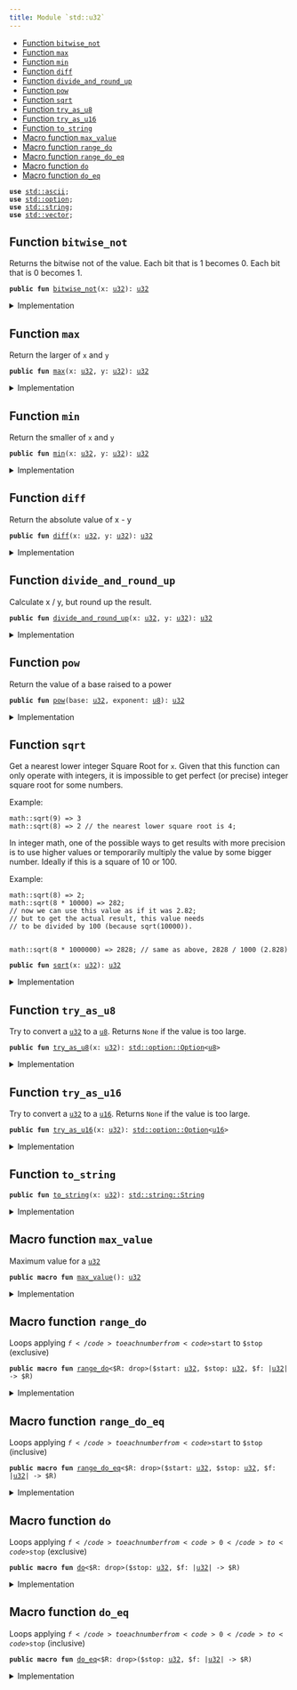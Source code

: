 ```yaml
---
title: Module `std::u32`
---
```




-  [Function `bitwise_not`](#std_u32_bitwise_not)
-  [Function `max`](#std_u32_max)
-  [Function `min`](#std_u32_min)
-  [Function `diff`](#std_u32_diff)
-  [Function `divide_and_round_up`](#std_u32_divide_and_round_up)
-  [Function `pow`](#std_u32_pow)
-  [Function `sqrt`](#std_u32_sqrt)
-  [Function `try_as_u8`](#std_u32_try_as_u8)
-  [Function `try_as_u16`](#std_u32_try_as_u16)
-  [Function `to_string`](#std_u32_to_string)
-  [Macro function `max_value`](#std_u32_max_value)
-  [Macro function `range_do`](#std_u32_range_do)
-  [Macro function `range_do_eq`](#std_u32_range_do_eq)
-  [Macro function `do`](#std_u32_do)
-  [Macro function `do_eq`](#std_u32_do_eq)


<pre><code><b>use</b> <a href="../std/ascii.md#std_ascii">std::ascii</a>;
<b>use</b> <a href="../std/option.md#std_option">std::option</a>;
<b>use</b> <a href="../std/string.md#std_string">std::string</a>;
<b>use</b> <a href="../std/vector.md#std_vector">std::vector</a>;
</code></pre>



<a name="std_u32_bitwise_not"></a>

## Function `bitwise_not`

Returns the bitwise not of the value.
Each bit that is 1 becomes 0. Each bit that is 0 becomes 1.


<pre><code><b>public</b> <b>fun</b> <a href="../std/u32.md#std_u32_bitwise_not">bitwise_not</a>(x: <a href="../std/u32.md#std_u32">u32</a>): <a href="../std/u32.md#std_u32">u32</a>
</code></pre>



<details>
<summary>Implementation</summary>


<pre><code><b>public</b> <b>fun</b> <a href="../std/u32.md#std_u32_bitwise_not">bitwise_not</a>(x: <a href="../std/u32.md#std_u32">u32</a>): <a href="../std/u32.md#std_u32">u32</a> {
    x ^ <a href="../std/u32.md#std_u32_max_value">max_value</a>!()
}
</code></pre>



</details>

<a name="std_u32_max"></a>

## Function `max`

Return the larger of <code>x</code> and <code>y</code>


<pre><code><b>public</b> <b>fun</b> <a href="../std/u32.md#std_u32_max">max</a>(x: <a href="../std/u32.md#std_u32">u32</a>, y: <a href="../std/u32.md#std_u32">u32</a>): <a href="../std/u32.md#std_u32">u32</a>
</code></pre>



<details>
<summary>Implementation</summary>


<pre><code><b>public</b> <b>fun</b> <a href="../std/u32.md#std_u32_max">max</a>(x: <a href="../std/u32.md#std_u32">u32</a>, y: <a href="../std/u32.md#std_u32">u32</a>): <a href="../std/u32.md#std_u32">u32</a> {
    <a href="../std/macros.md#std_macros_num_max">std::macros::num_max</a>!(x, y)
}
</code></pre>



</details>

<a name="std_u32_min"></a>

## Function `min`

Return the smaller of <code>x</code> and <code>y</code>


<pre><code><b>public</b> <b>fun</b> <a href="../std/u32.md#std_u32_min">min</a>(x: <a href="../std/u32.md#std_u32">u32</a>, y: <a href="../std/u32.md#std_u32">u32</a>): <a href="../std/u32.md#std_u32">u32</a>
</code></pre>



<details>
<summary>Implementation</summary>


<pre><code><b>public</b> <b>fun</b> <a href="../std/u32.md#std_u32_min">min</a>(x: <a href="../std/u32.md#std_u32">u32</a>, y: <a href="../std/u32.md#std_u32">u32</a>): <a href="../std/u32.md#std_u32">u32</a> {
    <a href="../std/macros.md#std_macros_num_min">std::macros::num_min</a>!(x, y)
}
</code></pre>



</details>

<a name="std_u32_diff"></a>

## Function `diff`

Return the absolute value of x - y


<pre><code><b>public</b> <b>fun</b> <a href="../std/u32.md#std_u32_diff">diff</a>(x: <a href="../std/u32.md#std_u32">u32</a>, y: <a href="../std/u32.md#std_u32">u32</a>): <a href="../std/u32.md#std_u32">u32</a>
</code></pre>



<details>
<summary>Implementation</summary>


<pre><code><b>public</b> <b>fun</b> <a href="../std/u32.md#std_u32_diff">diff</a>(x: <a href="../std/u32.md#std_u32">u32</a>, y: <a href="../std/u32.md#std_u32">u32</a>): <a href="../std/u32.md#std_u32">u32</a> {
    <a href="../std/macros.md#std_macros_num_diff">std::macros::num_diff</a>!(x, y)
}
</code></pre>



</details>

<a name="std_u32_divide_and_round_up"></a>

## Function `divide_and_round_up`

Calculate x / y, but round up the result.


<pre><code><b>public</b> <b>fun</b> <a href="../std/u32.md#std_u32_divide_and_round_up">divide_and_round_up</a>(x: <a href="../std/u32.md#std_u32">u32</a>, y: <a href="../std/u32.md#std_u32">u32</a>): <a href="../std/u32.md#std_u32">u32</a>
</code></pre>



<details>
<summary>Implementation</summary>


<pre><code><b>public</b> <b>fun</b> <a href="../std/u32.md#std_u32_divide_and_round_up">divide_and_round_up</a>(x: <a href="../std/u32.md#std_u32">u32</a>, y: <a href="../std/u32.md#std_u32">u32</a>): <a href="../std/u32.md#std_u32">u32</a> {
    <a href="../std/macros.md#std_macros_num_divide_and_round_up">std::macros::num_divide_and_round_up</a>!(x, y)
}
</code></pre>



</details>

<a name="std_u32_pow"></a>

## Function `pow`

Return the value of a base raised to a power


<pre><code><b>public</b> <b>fun</b> <a href="../std/u32.md#std_u32_pow">pow</a>(base: <a href="../std/u32.md#std_u32">u32</a>, exponent: <a href="../std/u8.md#std_u8">u8</a>): <a href="../std/u32.md#std_u32">u32</a>
</code></pre>



<details>
<summary>Implementation</summary>


<pre><code><b>public</b> <b>fun</b> <a href="../std/u32.md#std_u32_pow">pow</a>(base: <a href="../std/u32.md#std_u32">u32</a>, exponent: <a href="../std/u8.md#std_u8">u8</a>): <a href="../std/u32.md#std_u32">u32</a> {
    <a href="../std/macros.md#std_macros_num_pow">std::macros::num_pow</a>!(base, exponent)
}
</code></pre>



</details>

<a name="std_u32_sqrt"></a>

## Function `sqrt`

Get a nearest lower integer Square Root for <code>x</code>. Given that this
function can only operate with integers, it is impossible
to get perfect (or precise) integer square root for some numbers.

Example:
```move
math::sqrt(9) => 3
math::sqrt(8) => 2 // the nearest lower square root is 4;
```

In integer math, one of the possible ways to get results with more
precision is to use higher values or temporarily multiply the
value by some bigger number. Ideally if this is a square of 10 or 100.

Example:
```move
math::sqrt(8) => 2;
math::sqrt(8 * 10000) => 282;
// now we can use this value as if it was 2.82;
// but to get the actual result, this value needs
// to be divided by 100 (because sqrt(10000)).


math::sqrt(8 * 1000000) => 2828; // same as above, 2828 / 1000 (2.828)
```


<pre><code><b>public</b> <b>fun</b> <a href="../std/u32.md#std_u32_sqrt">sqrt</a>(x: <a href="../std/u32.md#std_u32">u32</a>): <a href="../std/u32.md#std_u32">u32</a>
</code></pre>



<details>
<summary>Implementation</summary>


<pre><code><b>public</b> <b>fun</b> <a href="../std/u32.md#std_u32_sqrt">sqrt</a>(x: <a href="../std/u32.md#std_u32">u32</a>): <a href="../std/u32.md#std_u32">u32</a> {
    <a href="../std/macros.md#std_macros_num_sqrt">std::macros::num_sqrt</a>!&lt;<a href="../std/u32.md#std_u32">u32</a>, <a href="../std/u64.md#std_u64">u64</a>&gt;(x, 32)
}
</code></pre>



</details>

<a name="std_u32_try_as_u8"></a>

## Function `try_as_u8`

Try to convert a <code><a href="../std/u32.md#std_u32">u32</a></code> to a <code><a href="../std/u8.md#std_u8">u8</a></code>. Returns <code>None</code> if the value is too large.


<pre><code><b>public</b> <b>fun</b> <a href="../std/u32.md#std_u32_try_as_u8">try_as_u8</a>(x: <a href="../std/u32.md#std_u32">u32</a>): <a href="../std/option.md#std_option_Option">std::option::Option</a>&lt;<a href="../std/u8.md#std_u8">u8</a>&gt;
</code></pre>



<details>
<summary>Implementation</summary>


<pre><code><b>public</b> <b>fun</b> <a href="../std/u32.md#std_u32_try_as_u8">try_as_u8</a>(x: <a href="../std/u32.md#std_u32">u32</a>): Option&lt;<a href="../std/u8.md#std_u8">u8</a>&gt; {
    <a href="../std/macros.md#std_macros_try_as_u8">std::macros::try_as_u8</a>!(x)
}
</code></pre>



</details>

<a name="std_u32_try_as_u16"></a>

## Function `try_as_u16`

Try to convert a <code><a href="../std/u32.md#std_u32">u32</a></code> to a <code><a href="../std/u16.md#std_u16">u16</a></code>. Returns <code>None</code> if the value is too large.


<pre><code><b>public</b> <b>fun</b> <a href="../std/u32.md#std_u32_try_as_u16">try_as_u16</a>(x: <a href="../std/u32.md#std_u32">u32</a>): <a href="../std/option.md#std_option_Option">std::option::Option</a>&lt;<a href="../std/u16.md#std_u16">u16</a>&gt;
</code></pre>



<details>
<summary>Implementation</summary>


<pre><code><b>public</b> <b>fun</b> <a href="../std/u32.md#std_u32_try_as_u16">try_as_u16</a>(x: <a href="../std/u32.md#std_u32">u32</a>): Option&lt;<a href="../std/u16.md#std_u16">u16</a>&gt; {
    <a href="../std/macros.md#std_macros_try_as_u16">std::macros::try_as_u16</a>!(x)
}
</code></pre>



</details>

<a name="std_u32_to_string"></a>

## Function `to_string`



<pre><code><b>public</b> <b>fun</b> <a href="../std/u32.md#std_u32_to_string">to_string</a>(x: <a href="../std/u32.md#std_u32">u32</a>): <a href="../std/string.md#std_string_String">std::string::String</a>
</code></pre>



<details>
<summary>Implementation</summary>


<pre><code><b>public</b> <b>fun</b> <a href="../std/u32.md#std_u32_to_string">to_string</a>(x: <a href="../std/u32.md#std_u32">u32</a>): String {
    <a href="../std/macros.md#std_macros_num_to_string">std::macros::num_to_string</a>!(x)
}
</code></pre>



</details>

<a name="std_u32_max_value"></a>

## Macro function `max_value`

Maximum value for a <code><a href="../std/u32.md#std_u32">u32</a></code>


<pre><code><b>public</b> <b>macro</b> <b>fun</b> <a href="../std/u32.md#std_u32_max_value">max_value</a>(): <a href="../std/u32.md#std_u32">u32</a>
</code></pre>



<details>
<summary>Implementation</summary>


<pre><code><b>public</b> <b>macro</b> <b>fun</b> <a href="../std/u32.md#std_u32_max_value">max_value</a>(): <a href="../std/u32.md#std_u32">u32</a> {
    0xFFFF_FFFF
}
</code></pre>



</details>

<a name="std_u32_range_do"></a>

## Macro function `range_do`

Loops applying <code>$f</code> to each number from <code>$start</code> to <code>$stop</code> (exclusive)


<pre><code><b>public</b> <b>macro</b> <b>fun</b> <a href="../std/u32.md#std_u32_range_do">range_do</a>&lt;$R: drop&gt;($start: <a href="../std/u32.md#std_u32">u32</a>, $stop: <a href="../std/u32.md#std_u32">u32</a>, $f: |<a href="../std/u32.md#std_u32">u32</a>| -&gt; $R)
</code></pre>



<details>
<summary>Implementation</summary>


<pre><code><b>public</b> <b>macro</b> <b>fun</b> <a href="../std/u32.md#std_u32_range_do">range_do</a>&lt;$R: drop&gt;($start: <a href="../std/u32.md#std_u32">u32</a>, $stop: <a href="../std/u32.md#std_u32">u32</a>, $f: |<a href="../std/u32.md#std_u32">u32</a>| -&gt; $R) {
    <a href="../std/macros.md#std_macros_range_do">std::macros::range_do</a>!($start, $stop, $f)
}
</code></pre>



</details>

<a name="std_u32_range_do_eq"></a>

## Macro function `range_do_eq`

Loops applying <code>$f</code> to each number from <code>$start</code> to <code>$stop</code> (inclusive)


<pre><code><b>public</b> <b>macro</b> <b>fun</b> <a href="../std/u32.md#std_u32_range_do_eq">range_do_eq</a>&lt;$R: drop&gt;($start: <a href="../std/u32.md#std_u32">u32</a>, $stop: <a href="../std/u32.md#std_u32">u32</a>, $f: |<a href="../std/u32.md#std_u32">u32</a>| -&gt; $R)
</code></pre>



<details>
<summary>Implementation</summary>


<pre><code><b>public</b> <b>macro</b> <b>fun</b> <a href="../std/u32.md#std_u32_range_do_eq">range_do_eq</a>&lt;$R: drop&gt;($start: <a href="../std/u32.md#std_u32">u32</a>, $stop: <a href="../std/u32.md#std_u32">u32</a>, $f: |<a href="../std/u32.md#std_u32">u32</a>| -&gt; $R) {
    <a href="../std/macros.md#std_macros_range_do_eq">std::macros::range_do_eq</a>!($start, $stop, $f)
}
</code></pre>



</details>

<a name="std_u32_do"></a>

## Macro function `do`

Loops applying <code>$f</code> to each number from <code>0</code> to <code>$stop</code> (exclusive)


<pre><code><b>public</b> <b>macro</b> <b>fun</b> <a href="../std/u32.md#std_u32_do">do</a>&lt;$R: drop&gt;($stop: <a href="../std/u32.md#std_u32">u32</a>, $f: |<a href="../std/u32.md#std_u32">u32</a>| -&gt; $R)
</code></pre>



<details>
<summary>Implementation</summary>


<pre><code><b>public</b> <b>macro</b> <b>fun</b> <a href="../std/u32.md#std_u32_do">do</a>&lt;$R: drop&gt;($stop: <a href="../std/u32.md#std_u32">u32</a>, $f: |<a href="../std/u32.md#std_u32">u32</a>| -&gt; $R) {
    <a href="../std/macros.md#std_macros_do">std::macros::do</a>!($stop, $f)
}
</code></pre>



</details>

<a name="std_u32_do_eq"></a>

## Macro function `do_eq`

Loops applying <code>$f</code> to each number from <code>0</code> to <code>$stop</code> (inclusive)


<pre><code><b>public</b> <b>macro</b> <b>fun</b> <a href="../std/u32.md#std_u32_do_eq">do_eq</a>&lt;$R: drop&gt;($stop: <a href="../std/u32.md#std_u32">u32</a>, $f: |<a href="../std/u32.md#std_u32">u32</a>| -&gt; $R)
</code></pre>



<details>
<summary>Implementation</summary>


<pre><code><b>public</b> <b>macro</b> <b>fun</b> <a href="../std/u32.md#std_u32_do_eq">do_eq</a>&lt;$R: drop&gt;($stop: <a href="../std/u32.md#std_u32">u32</a>, $f: |<a href="../std/u32.md#std_u32">u32</a>| -&gt; $R) {
    <a href="../std/macros.md#std_macros_do_eq">std::macros::do_eq</a>!($stop, $f)
}
</code></pre>



</details>
